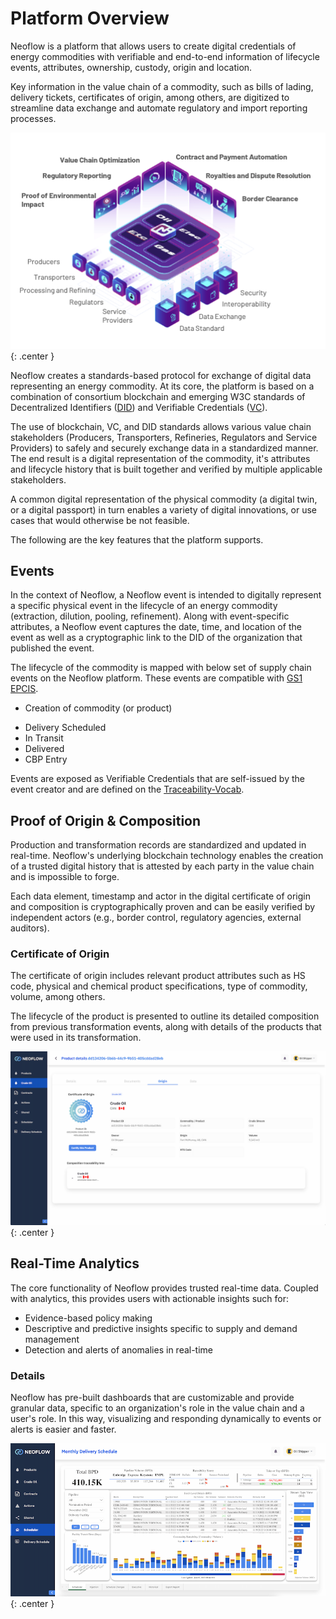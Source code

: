 # Platform Overview

Neoflow is a platform that allows users to create digital credentials of energy commodities with verifiable and end-to-end information of lifecycle events, attributes, ownership, custody, origin and location. 

Key information in the value chain of a commodity, such as bills of lading, delivery tickets, certificates of origin, among others, are digitized to streamline data exchange and automate regulatory and import reporting processes. 

![PlatformOverview](images/PlatformOverview.png){: .center }

Neoflow creates a standards-based protocol for exchange of digital data representing an energy commodity. At its core, the platform is based on a combination of consortium blockchain and emerging W3C standards of Decentralized Identifiers ([DID](https://www.w3.org/TR/did-core/)) and Verifiable Credentials ([VC](https://www.w3.org/TR/vc-data-model/)).

The use of blockchain, VC, and DID standards allows various value chain stakeholders (Producers, Transporters, Refineries, Regulators and Service Providers) to safely and securely exchange data in a standardized manner. The end result is a digital representation of the commodity, it's attributes and lifecycle history that is built together and verified by multiple applicable stakeholders. 

A common digital representation of the physical commodity (a digital twin, or a digital passport) in turn enables a variety of digital innovations, or use cases that would otherwise be not feasible.

The following are the key features that the platform supports.

## Events

In the context of Neoflow, a Neoflow event is intended to digitally represent a specific physical event in the lifecycle of an energy commodity (extraction, dilution, pooling, refinement). Along with event-specific attributes, a Neoflow event captures the date, time, and location of the event as well as a cryptographic link to the DID of the organization that published the event. 

The lifecycle of the commodity is mapped with below set of supply chain events on the Neoflow platform. These events are compatible with [GS1 EPCIS](https://www.gs1.org/standards/epcis).

* Creation of commodity (or product)
<!---* Transformation
* Inspection
* Transfer of Ownership
* Transfer of Custody
* In-Bond
* Transportation
* Storage -->
* Delivery Scheduled
* In Transit
* Delivered
* CBP Entry


Events are exposed as Verifiable Credentials that are self-issued by the event creator and are defined on the [Traceability-Vocab](https://github.com/w3c-ccg/traceability-vocab).

## Proof of Origin & Composition  

Production and transformation records are standardized and updated in real-time. Neoflow's underlying blockchain technology enables the creation of a trusted digital history that is attested by each party in the value chain and is impossible to forge. 

Each data element, timestamp and actor in the digital certificate of origin and composition is cryptographically proven and can be easily verified by independent actors (e.g., border control, regulatory agencies, external auditors). 

### Certificate of Origin

The certificate of origin includes relevant product attributes such as HS code, physical and chemical product specifications, type of commodity, volume, among others. 

The lifecycle of the product is presented to outline its detailed composition from previous transformation events, along with details of the products that were used in its transformation. 

![CertificateOfOrigin](images/CertificateOrigin.png){: .center }


## Real-Time Analytics

The core functionality of Neoflow provides trusted real-time data. Coupled with analytics, this provides users with actionable insights such for:
* Evidence-based policy making
* Descriptive and predictive insights specific to supply and demand management
* Detection and alerts of anomalies in real-time


### Details

Neoflow has pre-built dashboards that are customizable and provide granular data, specific to an organization's role in the value chain and a user's role. In this way, visualizing and responding dynamically to events or alerts is easier and faster.  


![Analytics](images/Analytics.png){: .center }